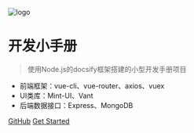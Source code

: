 ![logo](https://docsify.js.org/_media/icon.svg)

# 开发小手册

> 使用Node.js的docsify框架搭建的小型开发手册项目

* 前端框架：vue-cli、vue-router、axios、vuex
* UI类库：Mint-UI、Vant
* 后端数据接口：Express、MongoDB

[GitHub](https://github.com/hekaiyou/code-dictionary)
[Get Started](#quick-start)